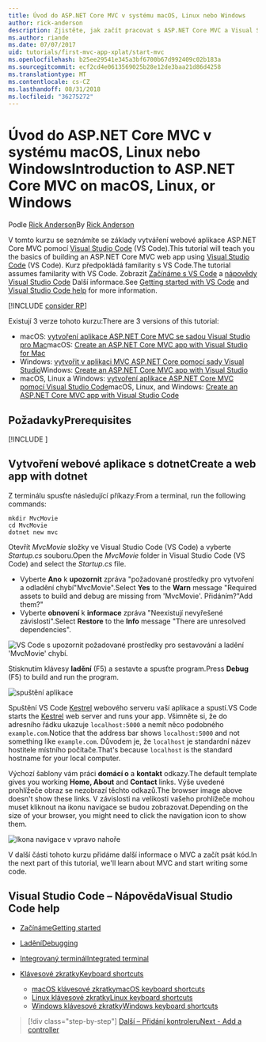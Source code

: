 ```yaml
---
title: Úvod do ASP.NET Core MVC v systému macOS, Linux nebo Windows
author: rick-anderson
description: Zjistěte, jak začít pracovat s ASP.NET Core MVC a Visual Studio Code na macOS, Linux a Windows
ms.author: riande
ms.date: 07/07/2017
uid: tutorials/first-mvc-app-xplat/start-mvc
ms.openlocfilehash: b25ee29541e345a3bf6700b67d992409c02b183a
ms.sourcegitcommit: ecf2cd4e0613569025b28e12de3baa21d86d4258
ms.translationtype: MT
ms.contentlocale: cs-CZ
ms.lasthandoff: 08/31/2018
ms.locfileid: "36275272"
---
```

# <a name="introduction-to-aspnet-core-mvc-on-macos-linux-or-windows"></a><span data-ttu-id="0416c-103">Úvod do ASP.NET Core MVC v systému macOS, Linux nebo Windows</span><span class="sxs-lookup"><span data-stu-id="0416c-103">Introduction to ASP.NET Core MVC on macOS, Linux, or Windows</span></span>

<span data-ttu-id="0416c-104">Podle [Rick Anderson](https://twitter.com/RickAndMSFT)</span><span class="sxs-lookup"><span data-stu-id="0416c-104">By [Rick Anderson](https://twitter.com/RickAndMSFT)</span></span>

<span data-ttu-id="0416c-105">V tomto kurzu se seznámíte se základy vytváření webové aplikace ASP.NET Core MVC pomocí [Visual Studio Code](https://code.visualstudio.com) (VS Code).</span><span class="sxs-lookup"><span data-stu-id="0416c-105">This tutorial will teach you the basics of building an ASP.NET Core MVC web app using [Visual Studio Code](https://code.visualstudio.com) (VS Code).</span></span> <span data-ttu-id="0416c-106">Kurz předpokládá familarity s VS Code.</span><span class="sxs-lookup"><span data-stu-id="0416c-106">The tutorial assumes familarity with VS Code.</span></span> <span data-ttu-id="0416c-107">Zobrazit [Začínáme s VS Code](https://code.visualstudio.com/docs) a [nápovědy Visual Studio Code](#visual-studio-code-help) Další informace.</span><span class="sxs-lookup"><span data-stu-id="0416c-107">See [Getting started with VS Code](https://code.visualstudio.com/docs) and [Visual Studio Code help](#visual-studio-code-help) for more information.</span></span> 

[!INCLUDE [consider RP](../../includes/razor.md)]

<span data-ttu-id="0416c-108">Existují 3 verze tohoto kurzu:</span><span class="sxs-lookup"><span data-stu-id="0416c-108">There are 3 versions of this tutorial:</span></span>

* <span data-ttu-id="0416c-109">macOS: [vytvoření aplikace ASP.NET Core MVC se sadou Visual Studio pro Mac](xref:tutorials/first-mvc-app-mac/start-mvc)</span><span class="sxs-lookup"><span data-stu-id="0416c-109">macOS: [Create an ASP.NET Core MVC app with Visual Studio for Mac](xref:tutorials/first-mvc-app-mac/start-mvc)</span></span>
* <span data-ttu-id="0416c-110">Windows: [vytvořit v aplikaci MVC ASP.NET Core pomocí sady Visual Studio](xref:tutorials/first-mvc-app/start-mvc)</span><span class="sxs-lookup"><span data-stu-id="0416c-110">Windows: [Create an ASP.NET Core MVC app with Visual Studio](xref:tutorials/first-mvc-app/start-mvc)</span></span>
* <span data-ttu-id="0416c-111">macOS, Linux a Windows: [vytvoření aplikace ASP.NET Core MVC pomocí Visual Studio Code](xref:tutorials/first-mvc-app-xplat/start-mvc)</span><span class="sxs-lookup"><span data-stu-id="0416c-111">macOS, Linux, and Windows: [Create an ASP.NET Core MVC app with Visual Studio Code](xref:tutorials/first-mvc-app-xplat/start-mvc)</span></span> 

## <a name="prerequisites"></a><span data-ttu-id="0416c-112">Požadavky</span><span class="sxs-lookup"><span data-stu-id="0416c-112">Prerequisites</span></span>

[!INCLUDE [](~/includes/net-core-prereqs-vscode.md)]

## <a name="create-a-web-app-with-dotnet"></a><span data-ttu-id="0416c-113">Vytvoření webové aplikace s dotnet</span><span class="sxs-lookup"><span data-stu-id="0416c-113">Create a web app with dotnet</span></span>

<span data-ttu-id="0416c-114">Z terminálu spusťte následující příkazy:</span><span class="sxs-lookup"><span data-stu-id="0416c-114">From a terminal, run the following commands:</span></span>

```console
mkdir MvcMovie
cd MvcMovie
dotnet new mvc
```

<span data-ttu-id="0416c-115">Otevřít *MvcMovie* složky ve Visual Studio Code (VS Code) a vyberte *Startup.cs* souboru.</span><span class="sxs-lookup"><span data-stu-id="0416c-115">Open the *MvcMovie* folder in Visual Studio Code (VS Code) and select the *Startup.cs* file.</span></span>

- <span data-ttu-id="0416c-116">Vyberte **Ano** k **upozornit** zpráva "požadované prostředky pro vytvoření a odladění chybí"MvcMovie".</span><span class="sxs-lookup"><span data-stu-id="0416c-116">Select **Yes** to the **Warn** message "Required assets to build and debug are missing from 'MvcMovie'.</span></span> <span data-ttu-id="0416c-117">Přidáním?"</span><span class="sxs-lookup"><span data-stu-id="0416c-117">Add them?"</span></span>
- <span data-ttu-id="0416c-118">Vyberte **obnovení** k **informace** zpráva "Neexistují nevyřešené závislosti".</span><span class="sxs-lookup"><span data-stu-id="0416c-118">Select **Restore** to the **Info** message "There are unresolved dependencies".</span></span>

![VS Code s upozornit požadované prostředky pro sestavování a ladění 'MvcMovie' chybí.](../web-api-vsc/_static/vsc_restore.png)

<span data-ttu-id="0416c-122">Stisknutím klávesy **ladění** (F5) a sestavte a spusťte program.</span><span class="sxs-lookup"><span data-stu-id="0416c-122">Press **Debug** (F5) to build and run the program.</span></span>

![spuštění aplikace](../first-mvc-app/start-mvc/_static/1.png)

<span data-ttu-id="0416c-124">Spuštění VS Code [Kestrel](xref:fundamentals/servers/kestrel) webového serveru vaší aplikace a spustí.</span><span class="sxs-lookup"><span data-stu-id="0416c-124">VS Code starts the [Kestrel](xref:fundamentals/servers/kestrel) web server and runs your app.</span></span> <span data-ttu-id="0416c-125">Všimněte si, že do adresního řádku ukazuje `localhost:5000` a nemít něco podobného `example.com`.</span><span class="sxs-lookup"><span data-stu-id="0416c-125">Notice that the address bar shows `localhost:5000` and not something like `example.com`.</span></span> <span data-ttu-id="0416c-126">Důvodem je, že `localhost` je standardní název hostitele místního počítače.</span><span class="sxs-lookup"><span data-stu-id="0416c-126">That's because `localhost` is the standard hostname for your local computer.</span></span>

<span data-ttu-id="0416c-127">Výchozí šablony vám práci **domácí o** a **kontakt** odkazy.</span><span class="sxs-lookup"><span data-stu-id="0416c-127">The default template gives you working **Home, About** and **Contact** links.</span></span> <span data-ttu-id="0416c-128">Výše uvedené prohlížeče obraz se nezobrazí těchto odkazů.</span><span class="sxs-lookup"><span data-stu-id="0416c-128">The browser image above doesn't show these links.</span></span> <span data-ttu-id="0416c-129">V závislosti na velikosti vašeho prohlížeče mohou muset kliknout na ikonu navigace se budou zobrazovat.</span><span class="sxs-lookup"><span data-stu-id="0416c-129">Depending on the size of your browser, you might need to click the navigation icon to show them.</span></span>

![Ikona navigace v vpravo nahoře](../first-mvc-app/start-mvc/_static/2.png)

<span data-ttu-id="0416c-131">V další části tohoto kurzu přidáme další informace o MVC a začít psát kód.</span><span class="sxs-lookup"><span data-stu-id="0416c-131">In the next part of this tutorial, we'll learn about MVC and start writing some code.</span></span>

## <a name="visual-studio-code-help"></a><span data-ttu-id="0416c-132">Visual Studio Code – Nápověda</span><span class="sxs-lookup"><span data-stu-id="0416c-132">Visual Studio Code help</span></span>

- [<span data-ttu-id="0416c-133">Začínáme</span><span class="sxs-lookup"><span data-stu-id="0416c-133">Getting started</span></span>](https://code.visualstudio.com/docs)
- [<span data-ttu-id="0416c-134">Ladění</span><span class="sxs-lookup"><span data-stu-id="0416c-134">Debugging</span></span>](https://code.visualstudio.com/docs/editor/debugging)
- [<span data-ttu-id="0416c-135">Integrovaný terminál</span><span class="sxs-lookup"><span data-stu-id="0416c-135">Integrated terminal</span></span>](https://code.visualstudio.com/docs/editor/integrated-terminal)
- [<span data-ttu-id="0416c-136">Klávesové zkratky</span><span class="sxs-lookup"><span data-stu-id="0416c-136">Keyboard shortcuts</span></span>](https://code.visualstudio.com/docs/getstarted/keybindings#_keyboard-shortcuts-reference)

  - [<span data-ttu-id="0416c-137">macOS klávesové zkratky</span><span class="sxs-lookup"><span data-stu-id="0416c-137">macOS keyboard shortcuts</span></span>](https://code.visualstudio.com/shortcuts/keyboard-shortcuts-macos.pdf)
  - [<span data-ttu-id="0416c-138">Linux klávesové zkratky</span><span class="sxs-lookup"><span data-stu-id="0416c-138">Linux keyboard shortcuts</span></span>](https://code.visualstudio.com/shortcuts/keyboard-shortcuts-linux.pdf)
  - [<span data-ttu-id="0416c-139">Windows klávesové zkratky</span><span class="sxs-lookup"><span data-stu-id="0416c-139">Windows keyboard shortcuts</span></span>](https://code.visualstudio.com/shortcuts/keyboard-shortcuts-windows.pdf)

> [!div class="step-by-step"]
> [<span data-ttu-id="0416c-140">Další – Přidání kontroleru</span><span class="sxs-lookup"><span data-stu-id="0416c-140">Next - Add a controller</span></span>](adding-controller.md)
